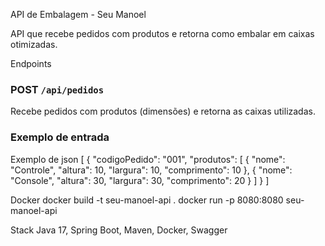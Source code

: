 API de Embalagem - Seu Manoel

API que recebe pedidos com produtos e retorna como embalar em caixas otimizadas.


Endpoints

### POST `/api/pedidos`

Recebe pedidos com produtos (dimensões) e retorna as caixas utilizadas.

### Exemplo de entrada

Exemplo de json
[
  {
    "codigoPedido": "001",
    "produtos": [
      { "nome": "Controle", "altura": 10, "largura": 10, "comprimento": 10 },
      { "nome": "Console", "altura": 30, "largura": 30, "comprimento": 20 }
    ]
  }
]

Docker
docker build -t seu-manoel-api .
docker run -p 8080:8080 seu-manoel-api

Stack
Java 17, Spring Boot, Maven, Docker, Swagger
